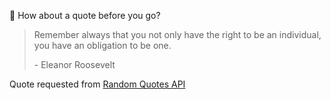 📣 How about a quote before you go?

> Remember always that you not only have the right to be an individual, you have an obligation to be one.
>
> <p>- Eleanor Roosevelt</p>

Quote requested from [Random Quotes API](https://github.com/lukePeavey/quotable)
